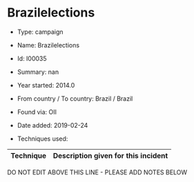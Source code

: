 # Brazilelections

* Type: campaign

* Name: Brazilelections

* Id: I00035

* Summary: nan

* Year started: 2014.0

* From country / To country: Brazil / Brazil

* Found via: OII

* Date added: 2019-02-24

* Techniques used: 

| Technique | Description given for this incident |
| --------- | ------------------------- |


DO NOT EDIT ABOVE THIS LINE - PLEASE ADD NOTES BELOW